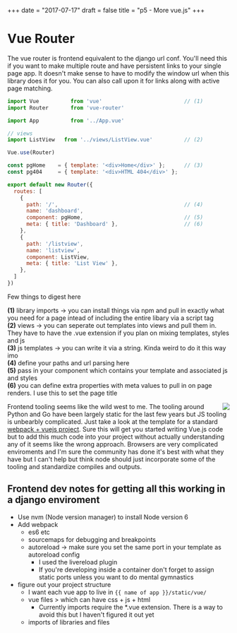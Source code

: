 +++
date = "2017-07-17"
draft = false
title = "p5 - More vue.js"
+++


# Vue Router
The vue router is frontend equivalent to the django url conf. You'll need this if you want to make multiple route and have persistent links to your single page app. It doesn't make sense to  have to modify the window url when this library does it for you. You can also call upon it for links along with active page matching.

```js
import Vue          from 'vue'                          // (1)
import Router       from 'vue-router'

import App          from '../App.vue'

// views
import ListView   from '../views/ListView.vue'          // (2)

Vue.use(Router)

const pgHome    = { template: '<div>Home</div>' };      // (3)
const pg404     = { template: '<div>HTML 404</div>' };

export default new Router({
  routes: [
    {
      path: '/',                                        // (4)
      name: 'dashboard',
      component: pgHome,                                // (5)
      meta: { title: 'Dashboard' },                     // (6)
    },
    {
      path: '/listview',
      name: 'listview',
      component: ListView,
      meta: { title: 'List View' },
    },
  ]
})
```

Few things to digest here

**(1)** library imports -> you can install things via npm and pull in exactly what you need for a page intead of including the entire libary via a script tag<br/>
**(2)** views -> you can seperate out templates into views and pull them in. They have to have the .vue extension if you plan on mixing templates, styles and js<br/>
**(3)** js templates -> you can write it via a string. Kinda weird to do it this way imo<br/>
**(4)** define your paths and url parsing here<br/>
**(5)** pass in your component which contains your template and associated js and styles<br/>
**(6)** you can define extra properties with meta values to pull in on page renders. I use this to set the page title<br/>


<img style="max-width: 200px; margin-left: 10px;" align="right" src="http://i61.tinypic.com/vip5dl.jpg">

Frontend tooling seems like the wild west to me. The tooling around Python and Go have been largely static for the last few years but JS tooling is unbearbly complicated. Just take a look at the template for a standard [webpack + vuejs project](https://github.com/vuejs-templates/webpack/tree/master/template/build). Sure this will get you started writing Vue.js code but to add this much code into your project without actually understanding any of it seems like the wrong approach. Browsers are very complicated enviroments and I'm sure the community has done it's best with what they have but I can't help but think node should just incorporate some of the tooling and standardize compiles and outputs. 

## Frontend dev notes for getting all this working in a django enviroment  

- Use nvm (Node version manager) to install Node version 6
- Add webpack
    - es6 etc
    - sourcemaps for debugging and breakpoints
    - autoreload -> make sure you set the same port in your template as autoreload config
		- I used the livereload plugin
		- If you're developing inside a container don't forget to assign static ports unless you want to do mental gymnastics 
- figure out your project structure
    - I want each vue app to live in `{{ name of app }}/static/vue/`
    - vue files > which can have css + js + html
		- Currently imports require the *.vue extension. There is a way to avoid this but I haven't figured it out yet
    - imports of libraries and files  

